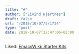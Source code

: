 ```yaml
---
title: "#"
author: ["Eivind Hjertnes"]
draft: false
url: "/2018/10/07/5/1734"
type: "post"
date: 2018-10-07T22:47:06+02:00
---
```


Liked: [EmacsWiki: Starter
Kits](https://www.emacswiki.org/emacs/StarterKits)
